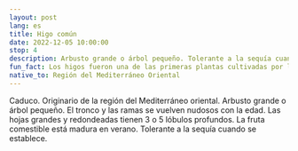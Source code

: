 ```yaml
---
layout: post
lang: es
title: Higo común
date: 2022-12-05 10:00:00
stop: 4
description: Arbusto grande o árbol pequeño. Tolerante a la sequía cuando se establece.
fun_fact: Los higos fueron una de las primeras plantas cultivadas por los humanos, y se encontraron fósiles de higos en Gilgal I, un pueblo neolítico temprano.
native_to: Región del Mediterráneo Oriental
---
```

Caduco. Originario de la región del Mediterráneo oriental. Arbusto grande o árbol pequeño. El tronco y las ramas se vuelven nudosos con la edad. Las hojas grandes y redondeadas tienen 3 o 5 lóbulos profundos. La fruta comestible está madura en verano. Tolerante a la sequía cuando se establece.
